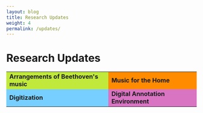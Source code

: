 ```yaml
---
layout: blog
title: Research Updates
weight: 4
permalink: /updates/
---
```

# Research Updates


<!-- <div style=
    "color:#063d0c;
    font-weight:bold;
    font-size:125%;
    line-height:1.5" > -->
<table style="font-weight:bold">
  <tr>
    <td style="background-color:#C0E93C;">Arrangements of Beethoven's music</td>
    <td style="background-color:#FF8B00;">Music for the Home</td>
  </tr>
  <tr>
    <td style="background-color:#77CFFF;">Digitization</td>
    <td style="background-color:#D974C3;">Digital Annotation Environment</td>
  </tr>
</table>
<p style="text-align: right" style="font-size:12px;">
